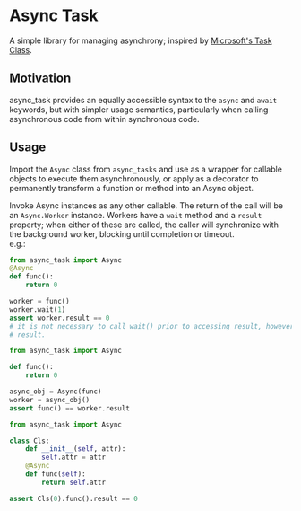# Async Task
A simple library for managing asynchrony; inspired by [Microsoft's Task Class](https://learn.microsoft.com/en-us/dotnet/api/system.threading.tasks.task?view=net-7.0).

## Motivation
async_task provides an equally accessible syntax to the `async` and `await`
keywords, but with simpler usage semantics, particularly when calling asynchronous code from within synchronous code. 

## Usage
Import the `Async` class from `async_tasks` and use as a wrapper for callable objects to execute them asynchronously, or
apply as a decorator to permanently transform a function or method into an Async object. 

Invoke Async instances as any other callable. The return of the call will be an `Async.Worker` instance. Workers have a `wait` 
method and a `result` property; when either of these are called, the caller will synchronize with the background worker, 
blocking until completion or timeout.  
e.g.:

```python
from async_task import Async
@Async
def func():
    return 0

worker = func()
worker.wait(1) 
assert worker.result == 0
# it is not necessary to call wait() prior to accessing result, however, it is not possible to provide a timeout with 
# result.
```

```python
from async_task import Async

def func():
    return 0

async_obj = Async(func)
worker = async_obj() 
assert func() == worker.result
```

```python
from async_task import Async

class Cls:
    def __init__(self, attr):
        self.attr = attr
    @Async
    def func(self):
        return self.attr

assert Cls(0).func().result == 0
```